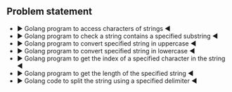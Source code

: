<h2>Problem statement</h2>
<ul>
  <li>▶ Golang program to access characters of strings ◀</li>
  <li>▶ Golang program to check a string contains a specified substring ◀</li>
  <li>▶ Golang program to convert specified string in uppercase ◀</li>
  <li>▶ Golang program to convert specified string in lowercase ◀</li>
  <li>▶ Golang program to get the index of a specified character in the string  ◀</li>
  <li>▶ Golang program to get the length of the specified string ◀ </li>
  <li>▶ Golang code to split the string using a specified delimiter ◀</li>
</ul>
